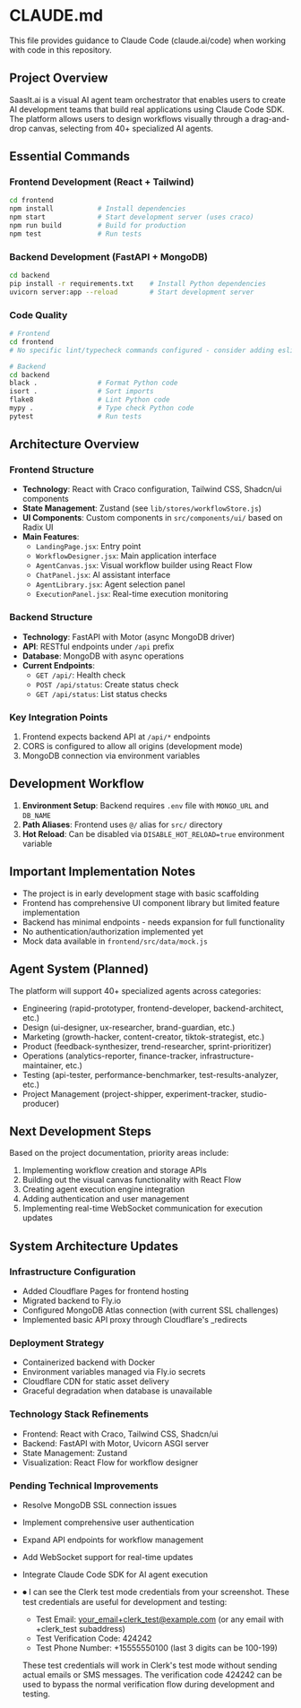 # CLAUDE.md

This file provides guidance to Claude Code (claude.ai/code) when working with code in this repository.

## Project Overview

SaasIt.ai is a visual AI agent team orchestrator that enables users to create AI development teams that build real applications using Claude Code SDK. The platform allows users to design workflows visually through a drag-and-drop canvas, selecting from 40+ specialized AI agents.

## Essential Commands

### Frontend Development (React + Tailwind)
```bash
cd frontend
npm install           # Install dependencies
npm start             # Start development server (uses craco)
npm run build         # Build for production
npm test              # Run tests
```

### Backend Development (FastAPI + MongoDB)
```bash
cd backend
pip install -r requirements.txt    # Install Python dependencies
uvicorn server:app --reload        # Start development server
```

### Code Quality
```bash
# Frontend
cd frontend
# No specific lint/typecheck commands configured - consider adding eslint

# Backend
cd backend
black .               # Format Python code
isort .               # Sort imports
flake8                # Lint Python code
mypy .                # Type check Python code
pytest                # Run tests
```

## Architecture Overview

### Frontend Structure
- **Technology**: React with Craco configuration, Tailwind CSS, Shadcn/ui components
- **State Management**: Zustand (see `lib/stores/workflowStore.js`)
- **UI Components**: Custom components in `src/components/ui/` based on Radix UI
- **Main Features**:
  - `LandingPage.jsx`: Entry point
  - `WorkflowDesigner.jsx`: Main application interface
  - `AgentCanvas.jsx`: Visual workflow builder using React Flow
  - `ChatPanel.jsx`: AI assistant interface
  - `AgentLibrary.jsx`: Agent selection panel
  - `ExecutionPanel.jsx`: Real-time execution monitoring

### Backend Structure
- **Technology**: FastAPI with Motor (async MongoDB driver)
- **API**: RESTful endpoints under `/api` prefix
- **Database**: MongoDB with async operations
- **Current Endpoints**:
  - `GET /api/`: Health check
  - `POST /api/status`: Create status check
  - `GET /api/status`: List status checks

### Key Integration Points
1. Frontend expects backend API at `/api/*` endpoints
2. CORS is configured to allow all origins (development mode)
3. MongoDB connection via environment variables

## Development Workflow

1. **Environment Setup**: Backend requires `.env` file with `MONGO_URL` and `DB_NAME`
2. **Path Aliases**: Frontend uses `@/` alias for `src/` directory
3. **Hot Reload**: Can be disabled via `DISABLE_HOT_RELOAD=true` environment variable

## Important Implementation Notes

- The project is in early development stage with basic scaffolding
- Frontend has comprehensive UI component library but limited feature implementation
- Backend has minimal endpoints - needs expansion for full functionality
- No authentication/authorization implemented yet
- Mock data available in `frontend/src/data/mock.js`

## Agent System (Planned)
The platform will support 40+ specialized agents across categories:
- Engineering (rapid-prototyper, frontend-developer, backend-architect, etc.)
- Design (ui-designer, ux-researcher, brand-guardian, etc.)
- Marketing (growth-hacker, content-creator, tiktok-strategist, etc.)
- Product (feedback-synthesizer, trend-researcher, sprint-prioritizer)
- Operations (analytics-reporter, finance-tracker, infrastructure-maintainer, etc.)
- Testing (api-tester, performance-benchmarker, test-results-analyzer, etc.)
- Project Management (project-shipper, experiment-tracker, studio-producer)

## Next Development Steps
Based on the project documentation, priority areas include:
1. Implementing workflow creation and storage APIs
2. Building out the visual canvas functionality with React Flow
3. Creating agent execution engine integration
4. Adding authentication and user management
5. Implementing real-time WebSocket communication for execution updates

## System Architecture Updates

### Infrastructure Configuration
- Added Cloudflare Pages for frontend hosting
- Migrated backend to Fly.io
- Configured MongoDB Atlas connection (with current SSL challenges)
- Implemented basic API proxy through Cloudflare's _redirects

### Deployment Strategy
- Containerized backend with Docker
- Environment variables managed via Fly.io secrets
- Cloudflare CDN for static asset delivery
- Graceful degradation when database is unavailable

### Technology Stack Refinements
- Frontend: React with Craco, Tailwind CSS, Shadcn/ui
- Backend: FastAPI with Motor, Uvicorn ASGI server
- State Management: Zustand
- Visualization: React Flow for workflow designer

### Pending Technical Improvements
- Resolve MongoDB SSL connection issues
- Implement comprehensive user authentication
- Expand API endpoints for workflow management
- Add WebSocket support for real-time updates
- Integrate Claude Code SDK for AI agent execution
- ⏺ I can see the Clerk test mode credentials from your
  screenshot. These test credentials are useful for
  development and testing:

  - Test Email: your_email+clerk_test@example.com (or
  any email with +clerk_test subaddress)
  - Test Verification Code: 424242
  - Test Phone Number: +15555550100 (last 3 digits can
  be 100-199)

  These test credentials will work in Clerk's test mode
  without sending actual emails or SMS messages. The
  verification code 424242 can be used to bypass the
  normal verification flow during development and
  testing.